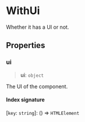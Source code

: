 # WithUi

Whether it has a UI or not.

## Properties

### ui

> **ui**: `object`

The UI of the component.

#### Index signature

 \[`key`: `string`\]: () => `HTMLElement`
